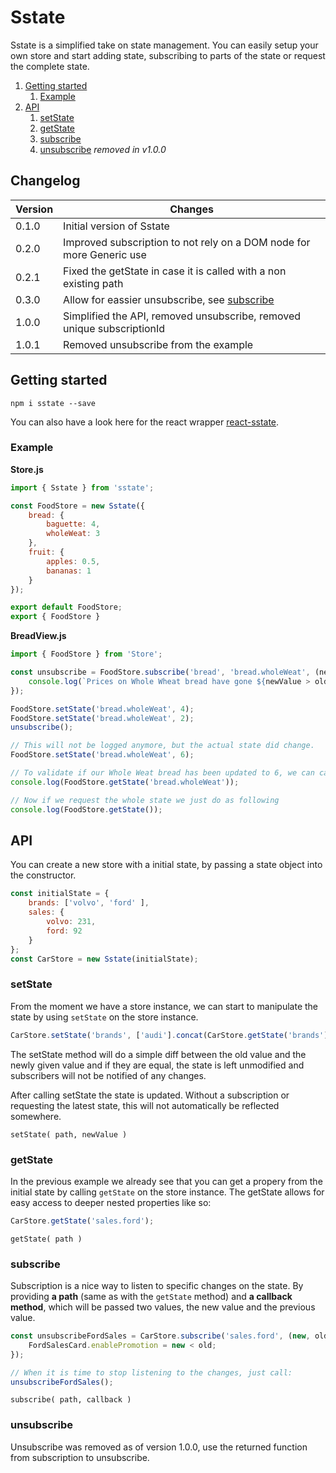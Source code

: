 # Sstate

Sstate is a simplified take on state management. You can easily setup your own store and start adding state, subscribing to parts of the state or request the complete state.

1. [Getting started](#getting-started)
    1. [Example](#example)
3. [API](#api)
    1. [setState](#setState)
    2. [getState](#getState)
    3. [subscribe](#subscribe)
    4. [unsubscribe](#unsubscribe) *removed in v1.0.0*


## Changelog

| Version | Changes                     |
| ------- | --------------------------- |
| 0.1.0   | Initial version of Sstate |
| 0.2.0   | Improved subscription to not rely on a DOM node for more Generic use |
| 0.2.1   | Fixed the getState in case it is called with a non existing path |
| 0.3.0   | Allow for eassier unsubscribe, see [subscribe](#subscribe) |
| 1.0.0   | Simplified the API, removed unsubscribe, removed unique subscriptionId |
| 1.0.1   | Removed unsubscribe from the example |


## Getting started

`npm i sstate --save`

You can also have a look here for the react wrapper [react-sstate](https://www.npmjs.com/package/react-sstate).


### Example

**Store.js**

```javascript
import { Sstate } from 'sstate';

const FoodStore = new Sstate({ 
    bread: { 
        baguette: 4, 
        wholeWeat: 3 
    }, 
    fruit: { 
        apples: 0.5, 
        bananas: 1 
    } 
});

export default FoodStore;
export { FoodStore }
```

**BreadView.js**

```javascript
import { FoodStore } from 'Store'; 

const unsubscribe = FoodStore.subscribe('bread', 'bread.wholeWeat', (newValue, oldValue) => {
    console.log(`Prices on Whole Wheat bread have gone ${newValue > oldValue ? 'up' : 'down'}`);
});

FoodStore.setState('bread.wholeWeat', 4);
FoodStore.setState('bread.wholeWeat', 2);
unsubscribe();

// This will not be logged anymore, but the actual state did change.
FoodStore.setState('bread.wholeWeat', 6);

// To validate if our Whole Weat bread has been updated to 6, we can call the following:
console.log(FoodStore.getState('bread.wholeWeat'));

// Now if we request the whole state we just do as following
console.log(FoodStore.getState());
```

## API

You can create a new store with a initial state, by passing a state object into the constructor.

```javascript
const initialState = { 
    brands: ['volvo', 'ford' ], 
    sales: {
        volvo: 231,
        ford: 92
    }
};
const CarStore = new Sstate(initialState);
```

### setState
From the moment we have a store instance, we can start to manipulate the state by using `setState` on the store instance.

```javascript
CarStore.setState('brands', ['audi'].concat(CarStore.getState('brands')) );
```

The setState method will do a simple diff between the old value and the newly given value and if they are equal, the state is left unmodified and subscribers will not be notified of any changes.

After calling setState the state is updated. Without a subscription or requesting the latest state, this will not automatically be reflected somewhere.

`setState( path, newValue )`

### getState

In the previous example we already see that you can get a propery from the initial state by calling `getState` on the store instance. The getState allows for easy access to deeper nested properties like so:

```javascript
CarStore.getState('sales.ford');
```

`getState( path )` 

### subscribe

Subscription is a nice way to listen to specific changes on the state. By providing **a path** (same as with the `getState` method) and **a callback method**, which will be passed two values, the new value and the previous value.

```javascript
const unsubscribeFordSales = CarStore.subscribe('sales.ford', (new, old) => {
    FordSalesCard.enablePromotion = new < old;
});

// When it is time to stop listening to the changes, just call:
unsubscribeFordSales();
```

`subscribe( path, callback )`

### unsubscribe

Unsubscribe was removed as of version 1.0.0, use the returned function from subscription to unsubscribe.
